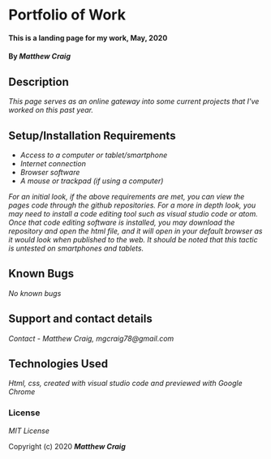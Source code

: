 # Portfolio of Work

#### This is a landing page for my work, May, 2020

#### By _**Matthew Craig**_

## Description

_This page serves as an online gateway into some current projects that I've worked on this past year._

## Setup/Installation Requirements

* _Access to a computer or tablet/smartphone_
* _Internet connection_
* _Browser software_
* _A mouse or trackpad (if using a computer)_

_For an initial look, if the above requirements are met, you can view the pages code through the github repositories. For a more in depth look, you may need to install a code editing tool such as visual studio code or atom. Once that code editing software is installed, you may download the repository and open the html file, and it will open in your default browser as it would look when published to the web. It should be noted that this tactic is untested on smartphones and tablets._

## Known Bugs

_No known bugs_

## Support and contact details

_Contact - Matthew Craig, mgcraig78@gmail.com_

## Technologies Used

_Html, css, created with visual studio code and previewed with Google Chrome_

### License

*MIT License*

Copyright (c) 2020 **_Matthew Craig_**